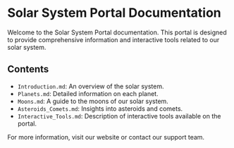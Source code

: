 # Solar System Portal Documentation

Welcome to the Solar System Portal documentation. This portal is designed to provide comprehensive information and interactive tools related to our solar system.

## Contents
- `Introduction.md`: An overview of the solar system.
- `Planets.md`: Detailed information on each planet.
- `Moons.md`: A guide to the moons of our solar system.
- `Asteroids_Comets.md`: Insights into asteroids and comets.
- `Interactive_Tools.md`: Description of interactive tools available on the portal.

For more information, visit our website or contact our support team.

